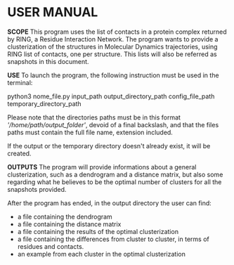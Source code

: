 # USER MANUAL

**SCOPE**
This program uses the list of contacts in a protein complex returned by RING, a Residue Interaction Network.
The program wants to provide a clusterization of the structures in Molecular Dynamics trajectories, using 
RING list of contacts, one per structure.
This lists will also be referred as snapshots in this document.
 
**USE**
To launch the program, the following instruction must be used in the terminal:

python3 nome_file.py  input_path  output_directory_path  config_file_path  temporary_directory_path

Please note that the directories paths must be in this format *'/home/path/output_folder'*, devoid of a final backslash, and that the files paths must contain the full file name, extension included.

If the output or the temporary directory doesn't already exist, it will be created.

**OUTPUTS**
The program will provide informations about a general clusterization, such as a dendrogram and a distance matrix, but also some regarding what he believes to be the optimal number of clusters for all the snapshots provided.

After the program has ended, in the output directory the user can find:
- a file containing the dendrogram
- a file containing the distance matrix
- a file containing the results of the optimal clusterization
- a file containing the differences from cluster to cluster, in terms of residues and contacts.
- an example from each cluster in the optimal clusterization
